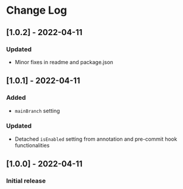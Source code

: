 # Change Log

## [1.0.2] - 2022-04-11
### Updated
- Minor fixes in readme and package.json
## [1.0.1] - 2022-04-11
### Added
- `mainBranch` setting
### Updated
- Detached `isEnabled` setting from annotation and pre-commit hook functionalities

## [1.0.0] - 2022-04-11
### Initial release
